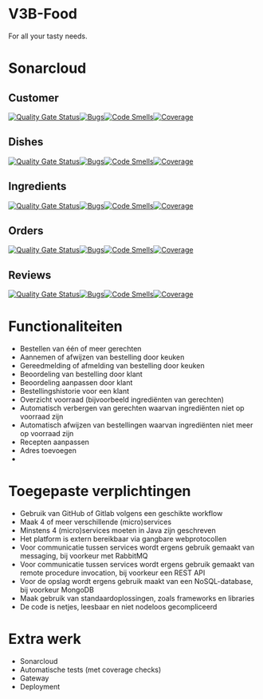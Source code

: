 # V3B-Food
For all your tasty needs.

# Sonarcloud
## Customer

[![Quality Gate Status](https://sonarcloud.io/api/project_badges/measure?project=V3B-Food-Customer&metric=alert_status)](https://sonarcloud.io/summary/overall?id=V3B-Food-Customer)[![Bugs](https://sonarcloud.io/api/project_badges/measure?project=V3B-Food-Customer&metric=bugs)](https://sonarcloud.io/summary/overall?id=V3B-Food-Customer)[![Code Smells](https://sonarcloud.io/api/project_badges/measure?project=V3B-Food-Customer&metric=code_smells)](https://sonarcloud.io/summary/overall?id=V3B-Food-Customer)[![Coverage](https://sonarcloud.io/api/project_badges/measure?project=V3B-Food-Customer&metric=coverage)](https://sonarcloud.io/summary/overall?id=V3B-Food-Customer)

## Dishes

[![Quality Gate Status](https://sonarcloud.io/api/project_badges/measure?project=V3B-Food-Dishes&metric=alert_status)](https://sonarcloud.io/summary/overall?id=V3B-Food-Dishes)[![Bugs](https://sonarcloud.io/api/project_badges/measure?project=V3B-Food-Dishes&metric=bugs)](https://sonarcloud.io/summary/overall?id=V3B-Food-Dishes)[![Code Smells](https://sonarcloud.io/api/project_badges/measure?project=V3B-Food-Dishes&metric=code_smells)](https://sonarcloud.io/summary/overall?id=V3B-Food-Dishes)[![Coverage](https://sonarcloud.io/api/project_badges/measure?project=V3B-Food-Dishes&metric=coverage)](https://sonarcloud.io/summary/overall?id=V3B-Food-Dishes)

## Ingredients

[![Quality Gate Status](https://sonarcloud.io/api/project_badges/measure?project=dlankheet_V3B-Food_Ingredients&metric=alert_status)](https://sonarcloud.io/summary/overall?id=dlankheet_V3B-Food_Ingredients)[![Bugs](https://sonarcloud.io/api/project_badges/measure?project=dlankheet_V3B-Food_Ingredients&metric=bugs)](https://sonarcloud.io/summary/overall?id=dlankheet_V3B-Food_Ingredients)[![Code Smells](https://sonarcloud.io/api/project_badges/measure?project=dlankheet_V3B-Food_Ingredients&metric=code_smells)](https://sonarcloud.io/summary/overall?id=dlankheet_V3B-Food_Ingredients)[![Coverage](https://sonarcloud.io/api/project_badges/measure?project=dlankheet_V3B-Food_Ingredients&metric=coverage)](https://sonarcloud.io/summary/overall?id=dlankheet_V3B-Food_Ingredients)

## Orders

[![Quality Gate Status](https://sonarcloud.io/api/project_badges/measure?project=dlankheet_V3B-Food_Orders&metric=alert_status)](https://sonarcloud.io/summary/overall?id=dlankheet_V3B-Food_Orders)[![Bugs](https://sonarcloud.io/api/project_badges/measure?project=dlankheet_V3B-Food_Orders&metric=bugs)](https://sonarcloud.io/summary/overall?id=dlankheet_V3B-Food_Orders)[![Code Smells](https://sonarcloud.io/api/project_badges/measure?project=dlankheet_V3B-Food_Orders&metric=code_smells)](https://sonarcloud.io/summary/overall?id=dlankheet_V3B-Food_Orders)[![Coverage](https://sonarcloud.io/api/project_badges/measure?project=dlankheet_V3B-Food_Orders&metric=coverage)](https://sonarcloud.io/summary/overall?id=dlankheet_V3B-Food_Orders)

## Reviews

[![Quality Gate Status](https://sonarcloud.io/api/project_badges/measure?project=dlankheet_V3B-Food_Reviews&metric=alert_status)](https://sonarcloud.io/summary/overall?id=dlankheet_V3B-Food_Reviews)[![Bugs](https://sonarcloud.io/api/project_badges/measure?project=dlankheet_V3B-Food_Reviews&metric=bugs)](https://sonarcloud.io/summary/overall?id=dlankheet_V3B-Food_Reviews)[![Code Smells](https://sonarcloud.io/api/project_badges/measure?project=dlankheet_V3B-Food_Reviews&metric=code_smells)](https://sonarcloud.io/summary/overall?id=dlankheet_V3B-Food_Reviews)[![Coverage](https://sonarcloud.io/api/project_badges/measure?project=dlankheet_V3B-Food_Reviews&metric=coverage)](https://sonarcloud.io/summary/overall?id=dlankheet_V3B-Food_Reviews)

# Functionaliteiten 
* Bestellen van één of meer gerechten 
* Aannemen of afwijzen van bestelling door keuken 
* Gereedmelding of afmelding van bestelling door keuken
* Beoordeling van bestelling door klant 
* Beoordeling aanpassen door klant
* Bestellingshistorie voor een klant 
* Overzicht voorraad (bijvoorbeeld ingrediënten van gerechten) 
* Automatisch verbergen van gerechten waarvan ingrediënten niet op voorraad zijn 
* Automatisch afwijzen van bestellingen waarvan ingrediënten niet meer op voorraad zijn
* Recepten aanpassen
* Adres toevoegen
* 

# Toegepaste verplichtingen
* Gebruik van GitHub of Gitlab volgens een geschikte workflow
* Maak 4 of meer verschillende (micro)services
* Minstens 4 (micro)services moeten in Java zijn geschreven
* Het platform is extern bereikbaar via gangbare webprotocollen
* Voor communicatie tussen services wordt ergens gebruik gemaakt van messaging, bij voorkeur met RabbitMQ
* Voor communicatie tussen services wordt ergens gebruik gemaakt van remote procedure invocation, bij voorkeur een REST API
* Voor de opslag wordt ergens gebruik maakt van een NoSQL-database, bij voorkeur MongoDB
* Maak gebruik van standaardoplossingen, zoals frameworks en libraries
* De code is netjes, leesbaar en niet nodeloos gecompliceerd

# Extra werk
* Sonarcloud
* Automatische tests (met coverage checks)
* Gateway
* Deployment
